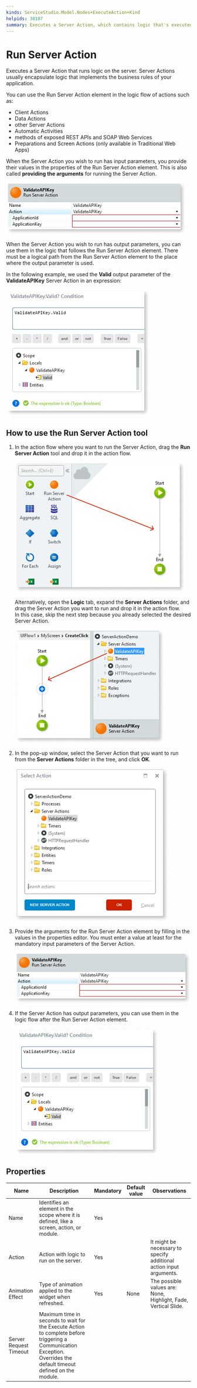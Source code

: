 ```yaml
---
kinds: ServiceStudio.Model.Nodes+ExecuteAction+Kind
helpids: 30107
summary: Executes a Server Action, which contains logic that's executed on the server.
---
```


# Run Server Action


Executes a Server Action that runs logic on the server. Server Actions usually encapsulate logic that implements the business rules of your application.

You can use the Run Server Action element in the logic flow of actions such as:

* Client Actions
* Data Actions
* other Server Actions
* Automatic Activities
* methods of exposed REST APIs and SOAP Web Services
* Preparations and Screen Actions (only available in Traditional Web Apps)

When the Server Action you wish to run has input parameters, you provide their values in the properties of the Run Server Action element. This is also called **providing the arguments** for running the Server Action.

![Fill in input parameters](images/run-server-action-properties-ss.png)

When the Server Action you wish to run has output parameters, you can use them in the logic that follows the Run Server Action element. There must be a logical path from the Run Server Action element to the place where the output parameter is used.

In the following example, we used the **Valid** output parameter of the **ValidateAPIKey** Server Action in an expression:

![Expression containing a Server Action output parameter](images/run-server-action-use-output-ss.png)

## How to use the Run Server Action tool

1. In the action flow where you want to run the Server Action, drag the **Run Server Action** tool and drop it in the action flow.

    ![Drag Run Server Action to action flow](images/run-server-action-drag-ss.png)

    Alternatively, open the **Logic** tab, expand the **Server Actions** folder, and drag the Server Action you want to run and drop it in the action flow.  
    In this case, skip the next step because you already selected the desired Server Action.

    ![Drag Server Action to action flow](images/run-server-action-drag-2-ss.png)

1. In the pop-up window, select the Server Action that you want to run from the **Server Actions** folder in the tree, and click **OK**.

    ![Select Server Action to run](images/run-server-action-select-ss.png)

1. Provide the arguments for the Run Server Action element by filling in the values in the properties editor. You must enter a value at least for the mandatory input parameters of the Server Action.

    ![Fill in input parameters](images/run-server-action-properties-ss.png)

1. If the Server Action has output parameters, you can use them in the logic flow after the Run Server Action element.

    ![Expression containing a Server Action output parameter](images/run-server-action-use-output-ss.png)

## Properties

<table markdown="1">
<thead>
<tr>
<th>Name</th>
<th>Description</th>
<th>Mandatory</th>
<th>Default value</th>
<th>Observations</th>
</tr>
</thead>
<tbody>
<tr>
<td title="Name">Name</td>
<td>Identifies an element in the scope where it is defined, like a screen, action, or module.</td>
<td>Yes</td>
<td></td>
<td></td>
</tr>
<tr>
<td title="Action">Action</td>
<td>Action with logic to run on the server.</td>
<td>Yes</td>
<td></td>
<td>It might be necessary to specify additional action input arguments.</td>
</tr>
<tr>
<td title="Animation Effect">Animation Effect</td>
<td>Type of animation applied to the widget when refreshed.</td>
<td>Yes</td>
<td>None</td>
<td>The possible values are: None, Highlight, Fade, Vertical Slide.</td>
</tr>
<tr>
<td title="Server Request Timeout">Server Request Timeout</td>
<td>Maximum time in seconds to wait for the Execute Action to complete before triggering a Communication Exception. Overrides the default timeout defined on the module.</td>
<td></td>
<td></td>
<td></td>
</tr>
</tbody>
</table>

